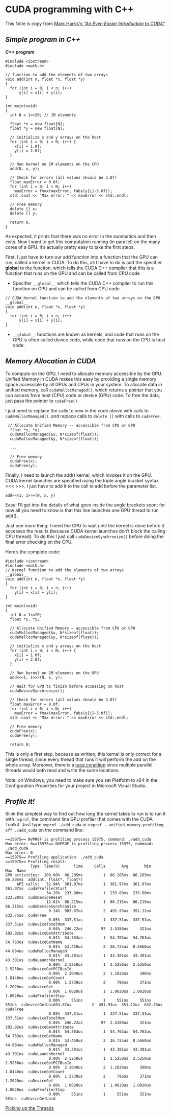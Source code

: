 # CUDA programming with C++

This Note is copy from [Mark Harris's *"An Even Easier Introduction to CUDA"*](https://developer.nvidia.com/blog/even-easier-introduction-cuda/#:~:text=CUDA%20C%2B%2B%20is%20just%20one,parallel%20threads%20running%20on%20GPUs.)

## *Simple program in C++*

***C++ program***

```
#include <iostream>
#include <math.h>

// function to add the elements of two arrays
void add(int n, float *x, float *y)
{
  for (int i = 0; i < n; i++)
      y[i] = x[i] + y[i];
}

int main(void)
{
  int N = 1<<20; // 1M elements

  float *x = new float[N];
  float *y = new float[N];

  // initialize x and y arrays on the host
  for (int i = 0; i < N; i++) {
    x[i] = 1.0f;
    y[i] = 2.0f;
  }

  // Run kernel on 1M elements on the CPU
  add(N, x, y);

  // Check for errors (all values should be 3.0f)
  float maxError = 0.0f;
  for (int i = 0; i < N; i++)
    maxError = fmax(maxError, fabs(y[i]-3.0f));
  std::cout << "Max error: " << maxError << std::endl;

  // Free memory
  delete [] x;
  delete [] y;

  return 0;
}
```
As expected, it prints that there was no error in the summation and then exits. Now I want to get this computation running (in parallel) on the many cores of a GPU. It’s actually pretty easy to take the first steps.

First, I just have to turn our add function into a function that the GPU can run, called a kernel in CUDA. To do this, all I have to do is add the specifier __global__ to the function, which tells the CUDA C++ compiler that this is a function that runs on the GPU and can be called from CPU code

- Specifier `__global__` which tells the CUDA C++ compiler to run this function on GPU and can be called from CPU code.

```
// CUDA Kernel function to add the elements of two arrays on the GPU
__global__
void add(int n, float *x, float *y)
{
  for (int i = 0; i < n; i++)
      y[i] = x[i] + y[i];
}
```

- `__global__` functions are known as kernels, and code that runs on the GPU is often called device code, while code that runs on the CPU is host code.

## *Memory Allocation in CUDA*

To compute on the GPU, I need to allocate memory accessible by the GPU. Unified Memory in CUDA makes this easy by providing a single memory space accessible by all GPUs and CPUs in your system. To allocate data in unified memory, call `cudaMallocManaged()`, which returns a pointer that you can access from host (CPU) code or device (GPU) code. To free the data, just pass the pointer to `cudaFree()`.


I just need to replace the calls to new in the code above with calls to `cudaMallocManaged()`, and replace calls to `delete []` with calls to `cudaFree`.

```
 // Allocate Unified Memory -- accessible from CPU or GPU
  float *x, *y;
  cudaMallocManaged(&x, N*sizeof(float));
  cudaMallocManaged(&y, N*sizeof(float));

  ...

  // Free memory
  cudaFree(x);
  cudaFree(y);
```

Finally, I need to launch the add() kernel, which invokes it on the GPU. CUDA kernel launches are specified using the triple angle bracket syntax <<< >>>. I just have to add it to the call to add before the parameter list.

`add<<<1, 1>>>(N, x, y)`

Easy! I’ll get into the details of what goes inside the angle brackets soon; for now all you need to know is that this line launches one GPU thread to run add().

Just one more thing: I need the CPU to wait until the kernel is done before it accesses the results (because CUDA kernel launches don’t block the calling CPU thread). To do this I just call `cudaDeviceSynchronize()` before doing the final error checking on the CPU.

Here’s the complete code:

```
#include <iostream>
#include <math.h>
// Kernel function to add the elements of two arrays
__global__
void add(int n, float *x, float *y)
{
  for (int i = 0; i < n; i++)
    y[i] = x[i] + y[i];
}

int main(void)
{
  int N = 1<<20;
  float *x, *y;

  // Allocate Unified Memory – accessible from CPU or GPU
  cudaMallocManaged(&x, N*sizeof(float));
  cudaMallocManaged(&y, N*sizeof(float));

  // initialize x and y arrays on the host
  for (int i = 0; i < N; i++) {
    x[i] = 1.0f;
    y[i] = 2.0f;
  }

  // Run kernel on 1M elements on the GPU
  add<<<1, 1>>>(N, x, y);

  // Wait for GPU to finish before accessing on host
  cudaDeviceSynchronize();

  // Check for errors (all values should be 3.0f)
  float maxError = 0.0f;
  for (int i = 0; i < N; i++)
    maxError = fmax(maxError, fabs(y[i]-3.0f));
  std::cout << "Max error: " << maxError << std::endl;

  // Free memory
  cudaFree(x);
  cudaFree(y);
  
  return 0;
```

This is only a first step, because as written, this kernel is only correct for a single thread, since every thread that runs it will perform the add on the whole array. Moreover, there is a [race condition](https://en.wikipedia.org/wiki/Race_condition) since multiple parallel threads would both read and write the same locations.

Note: on Windows, you need to make sure you set Platform to x64 in the Configuration Properties for your project in Microsoft Visual Studio.


## *Profile it!*

 think the simplest way to find out how long the kernel takes to run is to run it with `nvprof`, the command line GPU profiler that comes with the CUDA Toolkit. Just type `nvprof ./add_cuda` or `nvprof --unified-memory-profiling off ./add_cuda` on the command line:

 ```
==15975== NVPROF is profiling process 15975, command: ./add_cuda
Max error: 0==15975== NVPROF is profiling process 15975, command: ./add_cuda
Max error: 0
==15975== Profiling application: ./add_cuda
==15975== Profiling result:
            Type  Time(%)      Time     Calls       Avg       Min       Max  Name
 GPU activities:  100.00%  86.205ms         1  86.205ms  86.205ms  86.205ms  add(int, float*, float*)
      API calls:   52.94%  361.97ms         1  361.97ms  361.97ms  361.97ms  cudaProfilerStart
                   34.20%  233.88ms         1  233.88ms  233.88ms  233.88ms  cudaDeviceReset
                   12.61%  86.215ms         1  86.215ms  86.215ms  86.215ms  cudaDeviceSynchronize
                    0.14%  983.87us         2  491.93us  351.12us  632.75us  cudaFree
                    0.05%  337.51us         1  337.51us  337.51us  337.51us  cuDeviceTotalMem
                    0.04%  246.22us        97  2.5380us     321ns  102.92us  cuDeviceGetAttribute
                    0.01%  54.763us         1  54.763us  54.763us  54.763us  cuDeviceGetName
                    0.01%  53.450us         2  26.725us  8.5660us  44.884us  cudaMallocManaged
                    0.01%  43.301us         1  43.301us  43.301us  43.301us  cudaLaunchKernel
                    0.00%  2.5250us         1  2.5250us  2.5250us  2.5250us  cuDeviceGetPCIBusId
                    0.00%  2.2040us         2  1.1020us     390ns  1.8140us  cuDeviceGetCount
                    0.00%  1.5730us         2     786ns     371ns  1.2020us  cuDeviceGet
                    0.00%  1.0020us         1  1.0020us  1.0020us  1.0020us  cudaProfilerStop
                    0.00%     551ns         1     551ns     551ns     551ns  cuDeviceGetUuid83.87us         2  491.93us  351.12us  632.75us  cudaFree
                    0.05%  337.51us         1  337.51us  337.51us  337.51us  cuDeviceTotalMem
                    0.04%  246.22us        97  2.5380us     321ns  102.92us  cuDeviceGetAttribute
                    0.01%  54.763us         1  54.763us  54.763us  54.763us  cuDeviceGetName
                    0.01%  53.450us         2  26.725us  8.5660us  44.884us  cudaMallocManaged
                    0.01%  43.301us         1  43.301us  43.301us  43.301us  cudaLaunchKernel
                    0.00%  2.5250us         1  2.5250us  2.5250us  2.5250us  cuDeviceGetPCIBusId
                    0.00%  2.2040us         2  1.1020us     390ns  1.8140us  cuDeviceGetCount
                    0.00%  1.5730us         2     786ns     371ns  1.2020us  cuDeviceGet
                    0.00%  1.0020us         1  1.0020us  1.0020us  1.0020us  cudaProfilerStop
                    0.00%     551ns         1     551ns     551ns     551ns  cuDeviceGetUuid
 ```

 [Picking up the Threads](/CUDA_Threading.md')